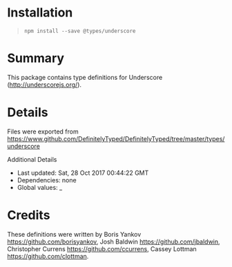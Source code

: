 # Installation
> `npm install --save @types/underscore`

# Summary
This package contains type definitions for Underscore (http://underscorejs.org/).

# Details
Files were exported from https://www.github.com/DefinitelyTyped/DefinitelyTyped/tree/master/types/underscore

Additional Details
 * Last updated: Sat, 28 Oct 2017 00:44:22 GMT
 * Dependencies: none
 * Global values: _

# Credits
These definitions were written by Boris Yankov <https://github.com/borisyankov>, Josh Baldwin <https://github.com/jbaldwin>, Christopher Currens <https://github.com/ccurrens>, Cassey Lottman <https://github.com/clottman>.
